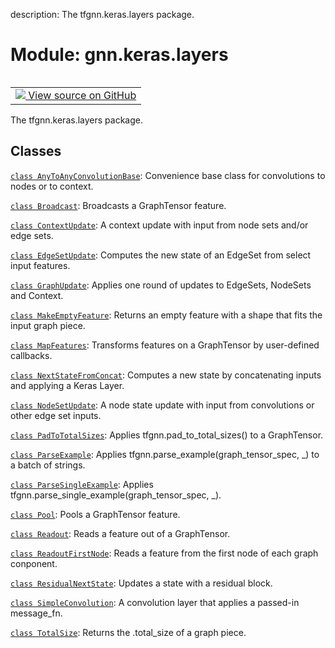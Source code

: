 description: The tfgnn.keras.layers package.

<div itemscope itemtype="http://developers.google.com/ReferenceObject">
<meta itemprop="name" content="gnn.keras.layers" />
<meta itemprop="path" content="Stable" />
</div>

# Module: gnn.keras.layers

<!-- Insert buttons and diff -->

<table class="tfo-notebook-buttons tfo-api nocontent" align="left">
<td>
  <a target="_blank" href="https://github.com/tensorflow/gnn/tree/master/tensorflow_gnn/keras/layers/__init__.py">
    <img src="https://www.tensorflow.org/images/GitHub-Mark-32px.png" />
    View source on GitHub
  </a>
</td>
</table>

The tfgnn.keras.layers package.

## Classes

[`class AnyToAnyConvolutionBase`](../../gnn/keras/layers/AnyToAnyConvolutionBase.md):
Convenience base class for convolutions to nodes or to context.

[`class Broadcast`](../../gnn/keras/layers/Broadcast.md): Broadcasts a GraphTensor feature.

[`class ContextUpdate`](../../gnn/keras/layers/ContextUpdate.md): A context update with input from node sets and/or edge sets.

[`class EdgeSetUpdate`](../../gnn/keras/layers/EdgeSetUpdate.md): Computes the new state of an EdgeSet from select input features.

[`class GraphUpdate`](../../gnn/keras/layers/GraphUpdate.md): Applies one round of updates to EdgeSets, NodeSets and Context.

[`class MakeEmptyFeature`](../../gnn/keras/layers/MakeEmptyFeature.md): Returns
an empty feature with a shape that fits the input graph piece.

[`class MapFeatures`](../../gnn/keras/layers/MapFeatures.md): Transforms
features on a GraphTensor by user-defined callbacks.

[`class NextStateFromConcat`](../../gnn/keras/layers/NextStateFromConcat.md): Computes a new state by concatenating inputs and applying a Keras Layer.

[`class NodeSetUpdate`](../../gnn/keras/layers/NodeSetUpdate.md): A node state update with input from convolutions or other edge set inputs.

[`class PadToTotalSizes`](../../gnn/keras/layers/PadToTotalSizes.md): Applies
tfgnn.pad_to_total_sizes() to a GraphTensor.

[`class ParseExample`](../../gnn/keras/layers/ParseExample.md): Applies
tfgnn.parse_example(graph_tensor_spec, _) to a batch of strings.

[`class ParseSingleExample`](../../gnn/keras/layers/ParseSingleExample.md):
Applies tfgnn.parse_single_example(graph_tensor_spec, _).

[`class Pool`](../../gnn/keras/layers/Pool.md): Pools a GraphTensor feature.

[`class Readout`](../../gnn/keras/layers/Readout.md): Reads a feature out of a GraphTensor.

[`class ReadoutFirstNode`](../../gnn/keras/layers/ReadoutFirstNode.md): Reads a feature from the first node of each graph conponent.

[`class ResidualNextState`](../../gnn/keras/layers/ResidualNextState.md): Updates a state with a residual block.

[`class SimpleConvolution`](../../gnn/keras/layers/SimpleConvolution.md): A
convolution layer that applies a passed-in message_fn.

[`class TotalSize`](../../gnn/keras/layers/TotalSize.md): Returns the
.total_size of a graph piece.

